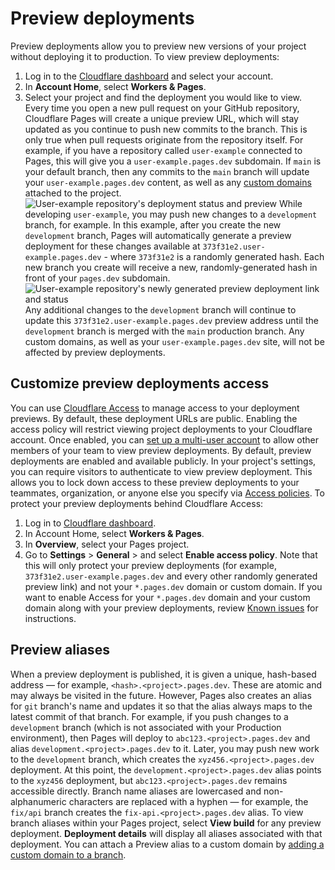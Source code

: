 # Preview deployments
Preview deployments allow you to preview new versions of your project without deploying it to production. To view preview deployments:
1. Log in to the [Cloudflare dashboard](https://dash.cloudflare.com/login) and select your account.
2. In **Account Home**, select **Workers & Pages**.
3. Select your project and find the deployment you would like to view.
Every time you open a new pull request on your GitHub repository, Cloudflare Pages will create a unique preview URL, which will stay updated as you continue to push new commits to the branch. This is only true when pull requests originate from the repository itself.
For example, if you have a repository called `user-example` connected to Pages, this will give you a `user-example.pages.dev` subdomain. If `main` is your default branch, then any commits to the `main` branch will update your `user-example.pages.dev` content, as well as any [custom domains](/pages/configuration/custom-domains/) attached to the project.
![User-example repository's deployment status and preview](/images/pages/platform/preview-deployment-mergedone.png)
While developing `user-example`, you may push new changes to a `development` branch, for example.
In this example, after you create the new `development` branch, Pages will automatically generate a preview deployment for these changes available at `373f31e2.user-example.pages.dev` - where `373f31e2` is a randomly generated hash.
Each new branch you create will receive a new, randomly-generated hash in front of your `pages.dev` subdomain.
![User-example repository's newly generated preview deployment link and status](/images/pages/platform/preview-deployment-generated.png)
Any additional changes to the `development` branch will continue to update this `373f31e2.user-example.pages.dev` preview address until the `development` branch is merged with the `main` production branch.
Any custom domains, as well as your `user-example.pages.dev` site, will not be affected by preview deployments.
## Customize preview deployments access
You can use [Cloudflare Access](/cloudflare-one/policies/access/) to manage access to your deployment previews. By default, these deployment URLs are public. Enabling the access policy will restrict viewing project deployments to your Cloudflare account.
Once enabled, you can [set up a multi-user account](/fundamentals/setup/manage-members/) to allow other members of your team to view preview deployments.
By default, preview deployments are enabled and available publicly. In your project's settings, you can require visitors to authenticate to view preview deployment. This allows you to lock down access to these preview deployments to your teammates, organization, or anyone else you specify via [Access policies](/cloudflare-one/policies/).
To protect your preview deployments behind Cloudflare Access:
1. Log in to [Cloudflare dashboard](https://dash.cloudflare.com/login).
2. In Account Home, select **Workers & Pages**.
3. In **Overview**, select your Pages project.
4. Go to **Settings** > **General** > and select **Enable access policy**.
Note that this will only protect your preview deployments (for example, `373f31e2.user-example.pages.dev` and every other randomly generated preview link) and not your `*.pages.dev` domain or custom domain.
If you want to enable Access for your `*.pages.dev` domain and your custom domain along with your preview deployments, review [Known issues](/pages/platform/known-issues/#enable-access-on-your-pagesdev-domain) for instructions.
## Preview aliases
When a preview deployment is published, it is given a unique, hash-based address — for example, `<hash>.<project>.pages.dev`. These are atomic and may always be visited in the future. However, Pages also creates an alias for `git` branch's name and updates it so that the alias always maps to the latest commit of that branch.
For example, if you push changes to a `development` branch (which is not associated with your Production environment), then Pages will deploy to `abc123.<project>.pages.dev` and alias `development.<project>.pages.dev` to it. Later, you may push new work to the `development` branch, which creates the `xyz456.<project>.pages.dev` deployment. At this point, the `development.<project>.pages.dev` alias points to the `xyz456` deployment, but `abc123.<project>.pages.dev` remains accessible directly.
Branch name aliases are lowercased and non-alphanumeric characters are replaced with a hyphen — for example, the `fix/api` branch creates the `fix-api.<project>.pages.dev` alias.
To view branch aliases within your Pages project, select **View build** for any preview deployment. **Deployment details** will display all aliases associated with that deployment.
You can attach a Preview alias to a custom domain by [adding a custom domain to a branch](https://developers.cloudflare.com/pages/how-to/custom-branch-aliases/).